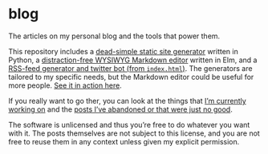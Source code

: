# blog

The articles on my personal blog and the tools that power them.

This repository includes a [dead-simple static site generator](https://github.com/hellerve/blog/blob/master/publish.py)
written in Python, a [distraction-free WYSIWYG Markdown editor](https://github.com/hellerve/blog/tree/master/blargl)
written in Elm, and a [RSS-feed generator and twitter bot (from `index.html`)](https://github.com/hellerve/blog/tree/master/rsser).
The generators are tailored to my specific needs, but the Markdown
editor could be useful for more people. [See it in action here](http://blog.veitheller.de/blargl).

If you really want to go ther, you can look at the things that [I’m currently
working on](/wip) and the [posts I’ve abandoned or that were just no
good](/trashbin).

The software is unlicensed and thus you’re free to do whatever you want with
it. The posts themselves are not subject to this license, and you are not
free to reuse them in any context unless given my explicit permission.
